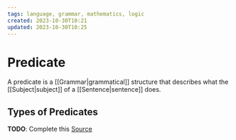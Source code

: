 ```yaml
---
tags: language, grammar, mathematics, logic
created: 2023-10-30T10:21
updated: 2023-10-30T10:25
---
```


# Predicate

A predicate is a [[Grammar|grammatical]] structure that describes what the [[Subject|subject]] of a [[Sentence|sentence]] does.

## Types of Predicates

**TODO**: Complete this [Source](https://www.grammarly.com/blog/predicate/)